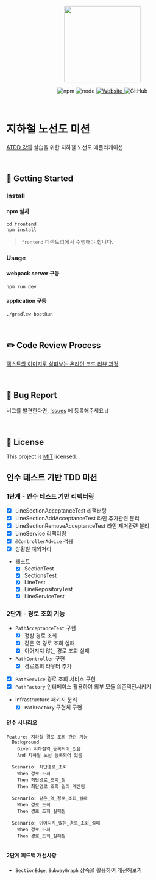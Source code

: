 <p align="center">
    <img width="200px;" src="https://raw.githubusercontent.com/woowacourse/atdd-subway-admin-frontend/master/images/main_logo.png"/>
</p>
<p align="center">
  <img alt="npm" src="https://img.shields.io/badge/npm-%3E%3D%205.5.0-blue">
  <img alt="node" src="https://img.shields.io/badge/node-%3E%3D%209.3.0-blue">
  <a href="https://edu.nextstep.camp/c/R89PYi5H" alt="nextstep atdd">
    <img alt="Website" src="https://img.shields.io/website?url=https%3A%2F%2Fedu.nextstep.camp%2Fc%2FR89PYi5H">
  </a>
  <img alt="GitHub" src="https://img.shields.io/github/license/next-step/atdd-subway-service">
</p>

<br>

# 지하철 노선도 미션

[ATDD 강의](https://edu.nextstep.camp/c/R89PYi5H) 실습을 위한 지하철 노선도 애플리케이션

<br>

## 🚀 Getting Started

### Install

#### npm 설치

```
cd frontend
npm install
```

> `frontend` 디렉토리에서 수행해야 합니다.

### Usage

#### webpack server 구동

```
npm run dev
```

#### application 구동

```
./gradlew bootRun
```

<br>

## ✏️ Code Review Process

[텍스트와 이미지로 살펴보는 온라인 코드 리뷰 과정](https://github.com/next-step/nextstep-docs/tree/master/codereview)

<br>

## 🐞 Bug Report

버그를 발견한다면, [Issues](https://github.com/next-step/atdd-subway-service/issues) 에 등록해주세요 :)

<br>

## 📝 License

This project is [MIT](https://github.com/next-step/atdd-subway-service/blob/master/LICENSE.md)
licensed.

## 인수 테스트 기반 TDD 미션

### 1단계 - 인수 테스트 기반 리팩터링

- [X] LineSectionAcceptanceTest 리팩터링
- [X] LineSectionAddAcceptanceTest 라인 추가관련 분리
- [X] LineSectionRemoveAcceptanceTest 라인 제거관련 분리
- [X] LineService 리팩터링
- [X] `@ControllerAdvice` 적용
- [X] 상황별 예외처리
- 테스트
    - [X] SectionTest
    - [X] SectionsTest
    - [X] LineTest
    - [X] LineRepositoryTest
    - [X] LineServiceTest

### 2단계 - 경로 조회 기능

- `PathAcceptanceTest` 구현
    - [X] 정상 경로 조회
    - [X] 같은 역 경로 조회 실패
    - [X] 이어지지 않는 경로 조회 실패
- `PathController` 구현
    - [X] 경로조회 라우터 추가
- [X] `PathService` 경로 조회 서비스 구현
- [X] `PathFactory` 인터페이스 활용하여 외부 모듈 의존역전시키기
- infrastructure 패키지 분리
    - [X] `PathFactory` 구현체 구현

#### 인수 시나리오

```
Feature: 지하철 경로 조회 관련 기능
  Background
    Given 지하철역_등록되어_있음
    And 지하철_노선_등록되어_있음

  Scenario: 최단경로_조회
    When 경로_조회
    Then 최단경로_조회_됨
    Then 최단경로_조회_길이_계산됨

  Scenario: 같은_역_경로_조회_실패
    When 경로_조회
    Then 경로_조회_실패됨
    
  Scenario: 이어지지_않는_경로_조회_실패
    When 경로_조회
    Then 경로_조회_실패됨
    
```

#### 2단계 피드백 개선사항

- `SectionEdge`, `SubwayGraph` 상속을 활용하여 개선해보기
